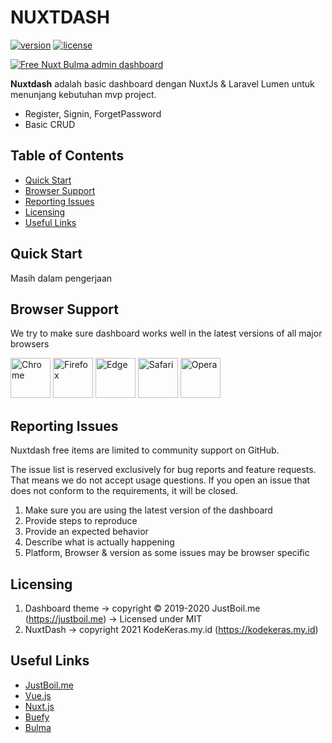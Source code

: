 # NUXTDASH

[![version](https://img.shields.io/github/v/release/irfnrdh/nuxtdash)](https://kodekeras.my.id/nuxtdash)  [![license](https://img.shields.io/badge/license-MIT-blue.svg)](https://kodekeras.my.id/nuxtdash)

[![Free Nuxt Bulma admin dashboard](https://justboil.me/images/one-nuxt/repository-preview-hi-res.png)](https://justboil.github.io/admin-one-nuxt/)

**Nuxtdash** adalah basic dashboard dengan NuxtJs & Laravel Lumen untuk menunjang kebutuhan mvp project.
* Register, Signin, ForgetPassword
* Basic CRUD


## Table of Contents
* [Quick Start](#quick-start)
* [Browser Support](#browser-support)
* [Reporting Issues](#reporting-issues)
* [Licensing](#licensing)
* [Useful Links](#useful-links)

## Quick Start
Masih dalam pengerjaan 

## Browser Support

We try to make sure dashboard works well in the latest versions of all major browsers

<img src="https://justboil.me/images/browsers-svg/chrome.svg" width="64" height="64" alt="Chrome"> <img src="https://justboil.me/images/browsers-svg/firefox.svg" width="64" height="64" alt="Firefox"> <img src="https://justboil.me/images/browsers-svg/edge.svg" width="64" height="64" alt="Edge"> <img src="https://justboil.me/images/browsers-svg/safari.svg" width="64" height="64" alt="Safari"> <img src="https://justboil.me/images/browsers-svg/opera.svg" width="64" height="64" alt="Opera">

## Reporting Issues

Nuxtdash free items are limited to community support on GitHub.

The issue list is reserved exclusively for bug reports and feature requests. That means we do not accept usage questions. If you open an issue that does not conform to the requirements, it will be closed.

1. Make sure you are using the latest version of the dashboard
2. Provide steps to reproduce
3. Provide an expected behavior
4. Describe what is actually happening 
5. Platform, Browser & version as some issues may be browser specific

## Licensing

1. Dashboard theme -> copyright &copy; 2019-2020 JustBoil.me (https://justboil.me) -> Licensed under MIT
2. NuxtDash -> copyright 2021 KodeKeras.my.id (https://kodekeras.my.id)

## Useful Links

- [JustBoil.me](https://justboil.me)
- [Vue.js](https://vuejs.org)
- [Nuxt.js](https://nuxtjs.org)
- [Buefy](https://buefy.org)
- [Bulma](https://bulma.io)
